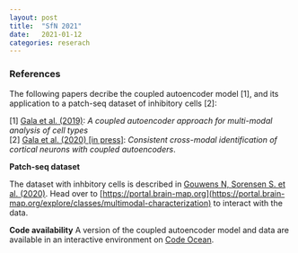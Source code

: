 ```yaml
---
layout: post
title:  "SfN 2021"
date:   2021-01-12
categories: reserach
---
```


### References

The following papers decribe the coupled autoencoder model [1], and its application to a patch-seq dataset of inhibitory cells [2]:

[1] [Gala et al. (2019)](http://papers.nips.cc/paper/9125-a-coupled-autoencoder-approach-for-multi-modal-analysis-of-cell-types): _A coupled autoencoder approach for multi-modal analysis of cell types_ <br>
[2] [Gala et al. (2020) \[in press\]](https://www.dropbox.com/s/7itda0g8c4p2135/2020_Gala_Revised.pdf?dl=0): _Consistent cross-modal identification of cortical neurons with coupled autoencoders_.


**Patch-seq dataset**

 The dataset with inhbitory cells is described in [Gouwens N, Sorensen S. et al. (2020)]((https://www.sciencedirect.com/science/article/abs/pii/S009286742031254X)). Head over to [https://portal.brain-map.org](https://portal.brain-map.org/explore/classes/multimodal-characterization) to interact with the data. 

**Code availability**
A version of the coupled autoencoder model and data are available in an interactive environment on [Code Ocean](https://codeocean.com/capsule/6320801/tree/v1).